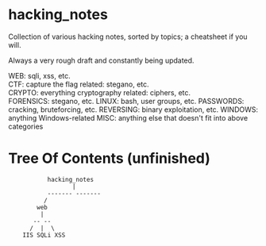 # hacking_notes                 

Collection of various hacking notes, sorted by topics; a cheatsheet if you will.

Always a very rough draft and constantly being updated.

WEB: sqli, xss, etc.  
CTF: capture the flag related: stegano, etc.  
CRYPTO: everything cryptography related: ciphers, etc.  
FORENSICS: stegano, etc.
LINUX: bash, user groups, etc.
PASSWORDS: cracking, bruteforcing, etc.
REVERSING: binary exploitation, etc.
WINDOWS: anything Windows-related
MISC: anything else that doesn't fit into above categories


Tree Of Contents (unfinished)
=============================

               hacking_notes
                      |
               ------- -------
              /
            web
             |
           -- --
          /  |  \
        IIS SQLi XSS
